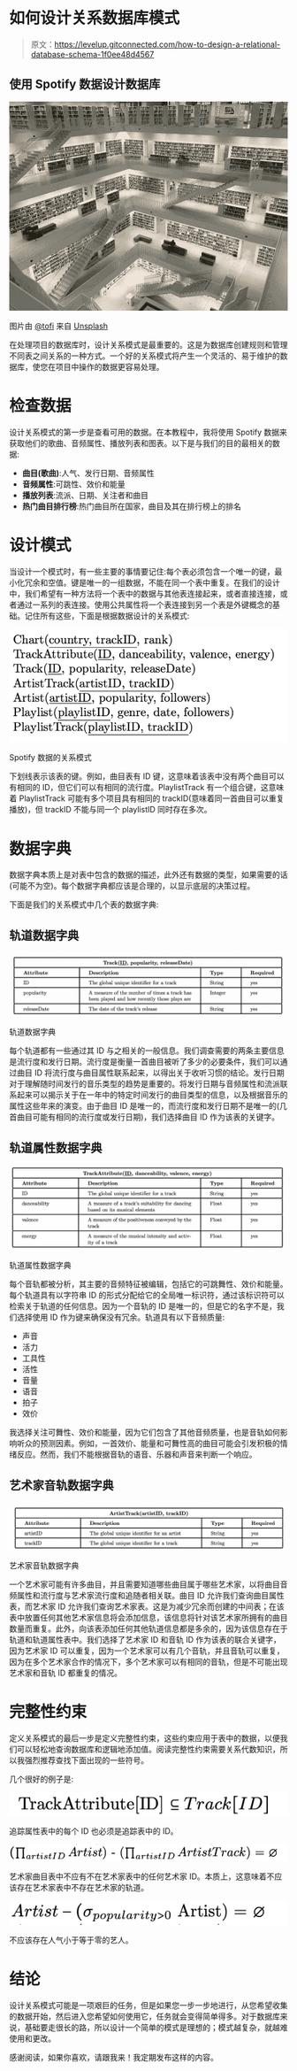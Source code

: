 # 如何设计关系数据库模式

> 原文：<https://levelup.gitconnected.com/how-to-design-a-relational-database-schema-1f0ee48d4567>

## 使用 Spotify 数据设计数据库

![](img/c4950e30cdaf8bdedef9b7c5c872420f.png)

图片由 [@tofi](https://unsplash.com/@tofi) 来自 [Unsplash](https://unsplash.com/photos/PkbZahEG2Ng)

在处理项目的数据库时，设计关系模式是最重要的。这是为数据库创建规则和管理不同表之间关系的一种方式。一个好的关系模式将产生一个灵活的、易于维护的数据库，使您在项目中操作的数据更容易处理。

# 检查数据

设计关系模式的第一步是查看可用的数据。在本教程中，我将使用 Spotify 数据来获取他们的歌曲、音频属性、播放列表和图表。以下是与我们的目的最相关的数据:

*   **曲目(歌曲)**:人气、发行日期、音频属性
*   **音频属性**:可跳性、效价和能量
*   **播放列表**:流派、日期、关注者和曲目
*   **热门曲目排行榜**:热门曲目所在国家，曲目及其在排行榜上的排名

# 设计模式

当设计一个模式时，有一些主要的事情要记住:每个表必须包含一个唯一的键，最小化冗余和空值。键是唯一的一组数据，不能在同一个表中重复。在我们的设计中，我们希望有一种方法将一个表中的数据与其他表连接起来，或者直接连接，或者通过一系列的表连接。使用公共属性将一个表连接到另一个表是外键概念的基础。记住所有这些，下面是根据数据设计的关系模式:

![](img/2f8884ff77b225df9a6a2eef565f4337.png)

Spotify 数据的关系模式

下划线表示该表的键。例如，曲目表有 ID 键，这意味着该表中没有两个曲目可以有相同的 ID，但它们可以有相同的流行度。PlaylistTrack 有一个组合键，这意味着 PlaylistTrack 可能有多个项目具有相同的 trackID(意味着同一首曲目可以重复播放)，但 trackID 不能与同一个 playlistID 同时存在多次。

# 数据字典

数据字典本质上是对表中包含的数据的描述，此外还有数据的类型，如果需要的话(可能不为空)。每个数据字典都应该是合理的，以显示底层的决策过程。

下面是我们的关系模式中几个表的数据字典:

## 轨道数据字典

![](img/1347a6c41634e1627f531df694b58d30.png)

轨道数据字典

每个轨道都有一些通过其 ID 与之相关的一般信息。我们调查需要的两条主要信息是流行度和发行日期。流行度是衡量一首曲目被听了多少的必要条件，我们可以通过曲目 ID 将流行度与曲目属性联系起来，以得出关于收听习惯的结论。发行日期对于理解随时间发行的音乐类型的趋势是重要的。将发行日期与音频属性和流派联系起来可以揭示关于在一年中的特定时间发行的曲目类型的信息，以及根据音乐的属性这些年来的演变。由于曲目 ID 是唯一的，而流行度和发行日期不是唯一的(几首曲目可能有相同的流行度或发行日期)，我们选择曲目 ID 作为该表的关键字。

## 轨道属性数据字典

![](img/752fef1788318ba9242e1af2c72eed2f.png)

轨道属性数据字典

每个音轨都被分析，其主要的音频特征被编辑，包括它的可跳舞性、效价和能量。每个轨道具有以字符串 ID 的形式分配给它的全局唯一标识符，通过该标识符可以检索关于轨道的任何信息。因为一个音轨的 ID 是唯一的，但是它的名字不是，我们选择使用 ID 作为键来确保没有冗余。轨道具有以下音频质量:

*   声音
*   活力
*   工具性
*   活性
*   音量
*   语音
*   拍子
*   效价

我选择关注可舞性、效价和能量，因为它们包含了其他音频质量，也是音轨如何影响听众的预测因素。例如，一首效价、能量和可舞性高的曲目可能会引发积极的情绪反应。然而，我们不能根据音轨的语音、乐器和声音来判断一个响应。

## 艺术家音轨数据字典

![](img/93d5bc6879ef839e1ccde30946fee65f.png)

艺术家音轨数据字典

一个艺术家可能有许多曲目，并且需要知道哪些曲目属于哪些艺术家，以将曲目音频属性和流行度与艺术家流行度和追随者相关联。曲目 ID 允许我们查询曲目属性表，而艺术家 ID 允许我们查询艺术家表。这是为减少冗余而创建的中间表；在该表中放置任何其他艺术家信息将会添加信息，该信息将针对该艺术家所拥有的曲目数量而重复。此外，向该表添加任何其他轨道信息都是多余的，因为该信息存在于轨道和轨道属性表中。我们选择了艺术家 ID 和音轨 ID 作为该表的联合关键字，因为艺术家 ID 可以重复，因为一个艺术家可以有几个音轨，并且音轨可以重复，因为在多个艺术家合作的情况下，多个艺术家可以有相同的音轨，但是不可能出现艺术家和音轨 ID 都重复的情况。

# 完整性约束

定义关系模式的最后一步是定义完整性约束，这些约束应用于表中的数据，以便我们可以轻松地查询数据库和逻辑地添加值。阅读完整性约束需要关系代数知识，所以我强烈推荐查找下面出现的一些符号。

几个很好的例子是:

![](img/a2d2483a608751f5ad1dc8526473f829.png)

追踪属性表中的每个 ID 也必须是追踪表中的 ID。

![](img/4295032ae4284f4a3df9cc1dc0439388.png)

艺术家曲目表中不应有不在艺术家表中的任何艺术家 ID。本质上，这意味着不应该存在艺术家表中不存在艺术家的轨道。

![](img/faa494f320ac92d904b99d32e5a44d95.png)

不应该存在人气小于等于零的艺人。

# 结论

设计关系模式可能是一项艰巨的任务，但是如果您一步一步地进行，从您希望收集的数据开始，然后进入您希望如何使用它，任务就会变得简单得多。对于数据库来说，基础要走很长的路，所以设计一个简单的模式是理想的；模式越复杂，就越难使用和更改。

感谢阅读，如果你喜欢，请跟我来！我定期发布这样的内容。